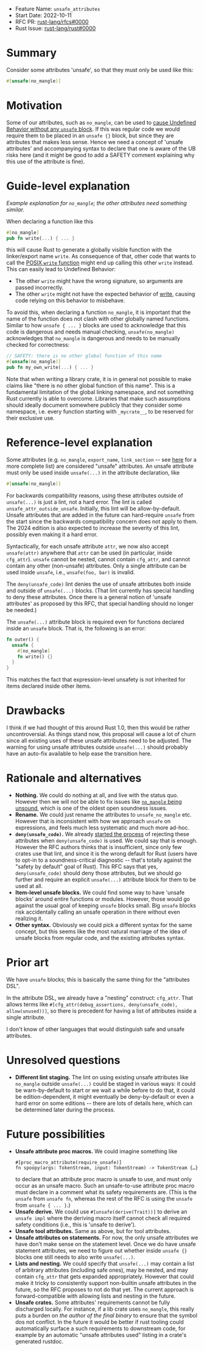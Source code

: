 - Feature Name: `unsafe_attributes`
- Start Date: 2022-10-11
- RFC PR: [rust-lang/rfcs#0000](https://github.com/rust-lang/rfcs/pull/0000)
- Rust Issue: [rust-lang/rust#0000](https://github.com/rust-lang/rust/issues/0000)

# Summary
[summary]: #summary

Consider some attributes 'unsafe', so that they must only be used like this:

```rust
#[unsafe(no_mangle)]
```

# Motivation
[motivation]: #motivation

Some of our attributes, such as `no_mangle`, can be used to
[cause Undefined Behavior without any `unsafe` block](https://github.com/rust-lang/rust/issues/28179).
If this was regular code we would require them to be placed in an `unsafe {}`
block, but since they are attributes that makes less sense. Hence we need a
concept of 'unsafe attributes' and accompanying syntax to declare that one is
aware of the UB risks here (and it might be good to add a SAFETY comment
explaining why this use of the attribute is fine).

# Guide-level explanation
[guide-level-explanation]: #guide-level-explanation

*Example explanation for `no_mangle`; the other attributes need something similar.*

When declaring a function like this

```rust
#[no_mangle]
pub fn write(...) { ... }
```

this will cause Rust to generate a globally visible function with the
linker/export name `write`. As consequence of that, other code that wants to
call the
[POSIX `write` function](https://pubs.opengroup.org/onlinepubs/9699919799/functions/write.html) might
end up calling this other `write` instead. This can easily lead to Undefined
Behavior:
- The other `write` might have the wrong signature, so arguments are passed
  incorrectly.
- The other `write` might not have the expected behavior of
  [write](https://man7.org/linux/man-pages/man2/write.2.html), causing code
  relying on this behavior to misbehave.

To avoid this, when declaring a function `no_mangle`, it is important that the
name of the function does not clash with other globally named functions. Similar
to how `unsafe { ... }` blocks are used to acknowledge that this code is
dangerous and needs manual checking, `unsafe(no_mangle)` acknowledges that
`no_mangle` is dangerous and needs to be manually checked for correctness:

```rust
// SAFETY: there is no other global function of this name
#[unsafe(no_mangle)]
pub fn my_own_write(...) { ... }
```

Note that when writing a library crate, it is in general not possible to make
claims like "there is no other global function of this name". This is a
fundamental limitation of the global linking namespace, and not something Rust
currently is able to overcome. Libraries that make such assumptions should
ideally document somewhere publicly that they consider some namespace, i.e.
every function starting with `_mycrate__`, to be reserved for their exclusive
use.

# Reference-level explanation
[reference-level-explanation]: #reference-level-explanation

Some attributes (e.g. `no_mangle`, `export_name`, `link_section` -- see
[here](https://github.com/rust-lang/rust/issues/82499) for a more complete list)
are considered "unsafe" attributes. An unsafe attribute must only be used inside
`unsafe(...)` in the attribute declaration, like

```rust
#[unsafe(no_mangle)]
```

For backwards compatibility reasons, using these attributes outside of
`unsafe(...)` is just a lint, not a hard error. The lint is called
`unsafe_attr_outside_unsafe`. Initially, this lint will be allow-by-default.
Unsafe attributes that are added in the future can hard-require `unsafe` from
the start since the backwards compatibility concern does not apply to them.
The 2024 edition is also expected to increase the severity of this lint,
possibly even making it a hard error.

Syntactically, for each unsafe attribute `attr`, we now also accept
`unsafe(attr)` anywhere that `attr` can be used (in particular, inside
`cfg_attr`). `unsafe` cannot be nested, cannot contain `cfg_attr`, and cannot
contain any other (non-unsafe) attributes. Only a single attribute can be used
inside `unsafe`, i.e., `unsafe(foo, bar)` is invalid.

The `deny(unsafe_code)` lint denies the use of unsafe attributes both inside and
outside of `unsafe(...)` blocks. (That lint currently has special handling to
deny these attributes. Once there is a general notion of 'unsafe attributes' as
proposed by this RFC, that special handling should no longer be needed.)

The `unsafe(...)` attribute block is required even for functions declared inside
an `unsafe` block. That is, the following is an error:

```rust
fn outer() {
  unsafe {
    #[no_mangle]
    fn write() {}
  }
}
```

This matches the fact that expression-level unsafety is not inherited for items
declared inside other items.

# Drawbacks
[drawbacks]: #drawbacks

I think if we had thought of this around Rust 1.0, then this would be rather
uncontroversial. As things stand now, this proposal will cause a lot of churn
since all existing uses of these unsafe attributes need to be adjusted. The
warning for using unsafe attributes outside `unsafe(...)` should probably have
an auto-fix available to help ease the transition here.

# Rationale and alternatives
[rationale-and-alternatives]: #rationale-and-alternatives

- **Nothing.** We could do nothing at all, and live with the status quo. However
  then we will not be able to fix issues like
  [`no_mangle` being unsound](https://github.com/rust-lang/rust/issues/28179),
  which is one of the oldest open soundness issues.
- **Rename.** We could just rename the attributes to `unsafe_no_mangle` etc.
  However that is inconsistent with how we approach `unsafe` on expressions, and
  feels much less systematic and much more ad-hoc.
- **`deny(unsafe_code)`.** We already
  [started the process](https://github.com/rust-lang/rust/issues/82499) of
  rejecting these attributes when `deny(unsafe_code)` is used. We could say that
  is enough. However the RFC authors thinks that is insufficient, since only few
  crates use that lint, and since it is the wrong default for Rust (users have
  to opt-in to a soundness-critical diagnostic -- that's totally against the
  "safety by default" goal of Rust). This RFC says that yes, `deny(unsafe_code)`
  should deny those attributes, but we should go further and require an explicit
  `unsafe(...)` attribute block for them to be used at all.
- **Item-level unsafe blocks.** We could find some way to have 'unsafe blocks'
  around entire functions or modules. However, those would go against the usual
  goal of keeping `unsafe` blocks small. Big `unsafe` blocks risk accidentally
  calling an unsafe operation in there without even realizing it.
- **Other syntax.** Obviously we could pick a different syntax for the same
  concept, but this seems like the most natural marriage of the idea of unsafe
  blocks from regular code, and the existing attributes syntax.

# Prior art
[prior-art]: #prior-art

We have `unsafe` blocks; this is basically the same thing for the "attributes
DSL".

In the attribute DSL, we already have a "nesting" construct: `cfg_attr`. That
allows terms like
`#[cfg_attr(debug_assertions, deny(unsafe_code), allow(unused))]`, so there is
precedent for having a list of attributes inside a single attribute.

I don't know of other languages that would distinguish safe and unsafe
attributes.

# Unresolved questions
[unresolved-questions]: #unresolved-questions

- **Different lint staging.** The lint on using existing unsafe attributes like
  `no_mangle` outside `unsafe(...)` could be staged in various ways: it could be
  warn-by-default to start or we wait a while before to do that, it could be
  edition-dependent, it might eventually be deny-by-default or even a hard error
  on some editions -- there are lots of details here, which can be determined
  later during the process.

# Future possibilities
[future-possibilities]: #future-possibilities

- **Unsafe attribute proc macros.** We could imagine something like
    ```
    #[proc_macro_attribute(require_unsafe)]
    fn spoopy(args: TokenStream, input: TokenStream) -> TokenStream {…}
    ```
  to declare that an attribute proc macro is unsafe to use, and must only
  occur as an unsafe macro. Such an unsafe-to-use attribute proc macro must
  declare in a comment what its safety requirements are. (This is the `unsafe`
  from `unsafe fn`, whereas the rest of the RFC is using the `unsafe` from
  `unsafe { ... }`.)
- **Unsafe derive.** We could use `#[unsafe(derive(Trait))]` to derive an
  `unsafe impl` where the deriving macro itself cannot check all required safety
  conditions (i.e., this is 'unsafe to derive').
- **Unsafe tool attributes.** Same as above, but for tool attributes.
- **Unsafe attributes on statements.** For now, the only unsafe attributes we
  have don't make sense on the statement level. Once we do have unsafe statement
  attributes, we need to figure out whether inside `unsafe {}` blocks one still
  needs to also write `unsafe(...)`.
- **Lists and nesting.** We could specify that `unsafe(...)` may contain a list
  of arbitrary attributes (including safe ones), may be nested, and may contain
  `cfg_attr` that gets expanded appropriately. However that could make it tricky
  to consistently support non-builtin unsafe attributes in the future, so the
  RFC proposes to not do that yet. The current approach is forward-compatible
  with allowing lists and nesting in the future.
- **Unsafe crates.** Some attributes' requirements cannot be fully discharged
  locally. For instance, if a lib crate uses `no_mangle`, this really puts a
  burden on *the author of the final binary* to ensure that the symbol dos not
  conflict. In the future it would be better if rust tooling could automatically
  surface a such requirements to downstream code, for example by an automatic
  "unsafe attributes used" listing in a crate's generated rustdoc.
